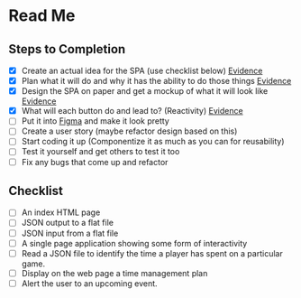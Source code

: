 # Read Me

## Steps to Completion

- [x] Create an actual idea for the SPA (use checklist below) [Evidence](idea-and-functionality.pdf)
- [x] Plan what it will do and why it has the ability to do those things [Evidence](idea-and-functionality.pdf)
- [x] Design the SPA on paper and get a mockup of what it will look like [Evidence](wireframe.pdf)
- [x] What will each button do and lead to? (Reactivity) [Evidence](wireframe.pdf)
- [ ] Put it into [Figma](https://www.figma.com/) and make it look pretty
- [ ] Create a user story (maybe refactor design based on this)
- [ ] Start coding it up (Componentize it as much as you can for reusability)
- [ ] Test it yourself and get others to test it too
- [ ] Fix any bugs that come up and refactor

## Checklist

- [ ] An index HTML page
- [ ] JSON output to a flat file
- [ ] JSON input from a flat file
- [ ] A single page application showing some form of interactivity
- [ ] Read a JSON file to identify the time a player has spent on a particular game.
- [ ] Display on the web page a time management plan
- [ ] Alert the user to an upcoming event.
